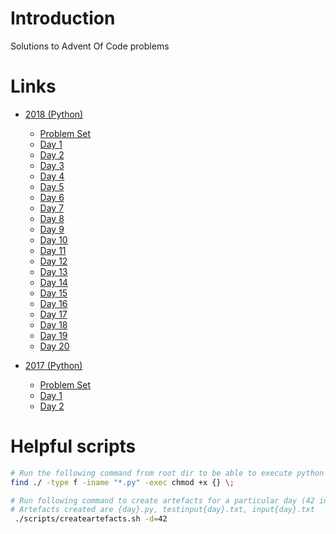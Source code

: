 # Introduction

Solutions to Advent Of Code problems 

# Links

* [2018 (Python)](./2018)
  * [Problem Set](https://adventofcode.com)
  * [Day 1](./2018/python/day01/1.py)
  * [Day 2](./2018/python/day02/2.py)
  * [Day 3](./2018/python/day03/3.py)
  * [Day 4](./2018/python/day04/4.py)
  * [Day 5](./2018/python/day05/5.py)
  * [Day 6](./2018/python/day06/6.py)
  * [Day 7](./2018/python/day07/7.py)
  * [Day 8](./2018/python/day08/8.py)
  * [Day 9](./2018/python/day09/9.py)
  * [Day 10](./2018/python/day10/10.py)
  * [Day 11](./2018/python/day11/11.py)
  * [Day 12](./2018/python/day12/12.py)
  * [Day 13](./2018/python/day13/13.py)
  * [Day 14](./2018/python/day14/14.py)
  * [Day 15](./2018/python/day15/15.py)
  * [Day 16](./2018/python/day16/d16.py)
  * [Day 17](./2018/python/day17/17.py)
  * [Day 18](./2018/python/day18/18.py)
  * [Day 19](./2018/python/day19/d19.py)
  * [Day 20](./2018/python/day20/d20.py)

* [2017 (Python)](./2017)
  * [Problem Set](https://adventofcode.com/2017)
  * [Day 1](./2017/python/day01/d01.py)
  * [Day 2](./2017/python/day02/d02.py)

# Helpful scripts

```bash
# Run the following command from root dir to be able to execute python files as scripts.
find ./ -type f -iname "*.py" -exec chmod +x {} \;

# Run following command to create artefacts for a particular day (42 in this case).
# Artefacts created are {day}.py, testinput{day}.txt, input{day}.txt
 ./scripts/createartefacts.sh -d=42
```